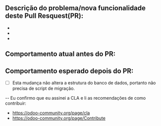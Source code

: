 Descrição do problema/nova funcionalidade deste Pull Resquest(PR):
------------------------------------------------------------------

-
-
-

Comportamento atual antes do PR:
--------------------------------


Comportamento esperado depois do PR:
------------------------------------





- [ ] Esta mudança não altera a estrutura do banco de dados, portanto não precisa de script de migração.

--
Eu confirmo que eu assinei a CLA e li as recomendações de como contribuir:
- https://odoo-community.org/page/cla
- https://odoo-community.org/page/Contribute